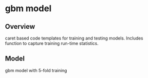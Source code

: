 gbm model
==================================================

## Overview
caret based code templates for training and testing models.  Includes function
to capture training run-time statistics.

## Model
gbm model with 5-fold training



